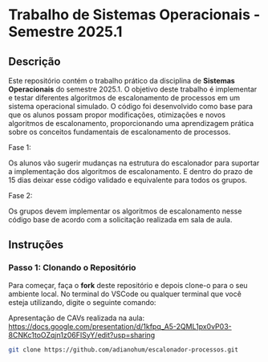 # Trabalho de Sistemas Operacionais - Semestre 2025.1

## Descrição

Este repositório contém o trabalho prático da disciplina de **Sistemas Operacionais** do semestre 2025.1. O objetivo deste trabalho é implementar e testar diferentes algoritmos de escalonamento de processos em um sistema operacional simulado. O código foi desenvolvido como base para que os alunos possam propor modificações, otimizações e novos algoritmos de escalonamento, proporcionando uma aprendizagem prática sobre os conceitos fundamentais de escalonamento de processos.

Fase 1:

Os alunos vão sugerir mudanças na estrutura do escalonador para suportar a implementação dos algoritmos de escalonamento. E dentro do prazo de 15 dias deixar esse código validado e equivalente para todos os grupos.

Fase 2:

Os grupos devem implementar os algoritmos de escalonamento nesse código base de acordo com a solicitação realizada em sala de aula.

## Instruções

### Passo 1: Clonando o Repositório

Para começar, faça o **fork** deste repositório e depois clone-o para o seu ambiente local. No terminal do VSCode ou qualquer terminal que você esteja utilizando, digite o seguinte comando:

Apresentação de CAVs realizada na aula:
https://docs.google.com/presentation/d/1kfpq_A5-2QML1px0vP03-8CNKc1toOZqjn1z06FISyY/edit?usp=sharing

```bash
git clone https://github.com/adianohum/escalonador-processos.git


